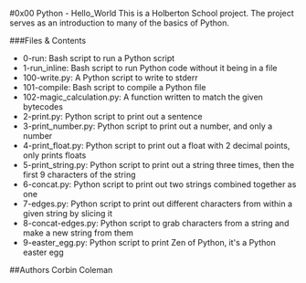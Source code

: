 #0x00 Python - Hello_World
This is a Holberton School project. The project serves as an introduction to many of the basics of Python.

###Files & Contents
- 0-run: Bash script to run a Python script
- 1-run_inline: Bash script to run Python code without it being in a file
- 100-write.py: A Python script to write to stderr
- 101-compile: Bash script to compile a Python file
- 102-magic_calculation.py: A function written to match the given bytecodes
- 2-print.py: Python script to print out a sentence
- 3-print_number.py: Python script to print out a number, and only a number
- 4-print_float.py: Python script to print out a float with 2 decimal points, only prints floats
- 5-print_string.py: Python script to print out a string three times, then the first 9 characters of the string
- 6-concat.py: Python script to print out two strings combined together as one
- 7-edges.py: Python script to print out different characters from within a given string by slicing it
- 8-concat-edges.py: Python script to grab characters from a string and make a new string from them
- 9-easter_egg.py: Python script to print Zen of Python, it's a Python easter egg

##Authors
Corbin Coleman